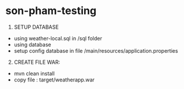 # son-pham-testing

1. SETUP DATABASE

- using weather-local.sql in /sql folder
- using database
- setup config database in file /main/resources/application.properties

2. CREATE FILE WAR:
- mvn clean install
- copy file : target/weatherapp.war





